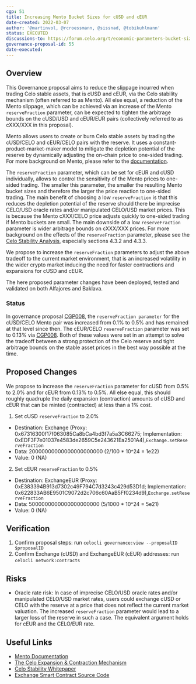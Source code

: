 ```yaml
---
cgp: 51
title: Increasing Mento Bucket Sizes for cUSD and cEUR
date-created: 2022-03-07
author: '@martinvol, @rcroessmann, @sissnad, @tobikuhlmann'
status: EXECUTED
discussions-to: https://forum.celo.org/t/economic-parameters-bucket-sizes-and-reserve-allocation-cgp-40-cgp-43/1997
governance-proposal-id: 55
date-executed:
---
```


## Overview

This Governance proposal aims to reduce the slippage incurred when trading Celo stable assets, that is cUSD and cEUR, via the Celo stability mechanism (often referred to as Mento). All else equal, a reduction of the Mento slippage, which can be achieved via an increase of the Mento `reserveFraction` parameter, can be expected to tighten the arbitrage bounds on the cUSD/USD and cEUR/EUR pairs (collectively referred to as cXXX/XXX in this proposal).

Mento allows users to create or burn Celo stable assets by trading the cUSD/CELO and cEUR/CELO pairs with the reserve. It uses a constant-product-market-maker model to mitigate the depletion potential of the reserve by dynamically adjusting the on-chain price to one-sided trading. For more background on Mento, please refer to the [documentation](https://docs.celo.org/what-is-celo/about-celo-l1/protocol).

The `reserveFraction` parameter, which can be set for cEUR and cUSD individually, allows to control the sensitivity of the Mento prices to one-sided trading. The smaller this parameter, the smaller the resulting Mento bucket sizes and therefore the larger the price reaction to one-sided trading. 
The main benefit of choosing a low `reserveFraction` is that this reduces the depletion potential of the reserve should there be imprecise CELO/USD oracle rates and/or manipulated CELO/USD market prices. This is because the Mento cXXX/CELO price adjusts quickly to one-sided trading if Mento buckets are small.
The main downside of a low `reserveFraction` parameter is wider arbitrage bounds on cXXX/XXX prices. For more background on the effects of the `reserveFraction` parameter, please see the [Celo Stability Analysis](https://celo.org/papers/Celo_Stability_Analysis.pdf), especially sections 4.3.2 and 4.3.3.

We propose to increase the `reserveFraction` parameters to adjust the above tradeoff to the current market environment, that is an increased volatility in the wider crypto market inducing the need for faster contractions and expansions for cUSD and cEUR.

The here proposed parameter changes have been deployed, tested and validated on both Alfajores and Baklava. 

### Status
  
In governance proposal [CGP008](https://github.com/celo-org/governance/blob/main/CGPs/cgp-0008.md), the `reserveFraction parameter` for the cUSD/CELO Mento pair was increased from 0.1% to 0.5% and has remained at that level since then. The cEUR/CELO `reserveFraction` parameter was set to 0.13% via [CGP008](https://github.com/celo-org/governance/blob/d8e8dc1cd9882db4c6112b4a6c8e6e93e0e69311/CGPs/cgp-0022.md). Both of these values were set in an attempt to solve the tradeoff between a strong protection of the Celo reserve and tight arbitrage bounds on the stable asset prices in the best way possible at the time. 

## Proposed Changes

We propose to increase the `reserveFraction` parameter for cUSD from 0.5% to 2.0% and for cEUR from 0.13% to 0.5%. All else equal, this should roughly quadruple the daily expansion (contraction) amounts of cUSD  and cEUR that can be minted (contracted) at less than a 1% cost.

1. Set cUSD `reserveFraction` to 2.0%
  - Destination: Exchange (Proxy: 0x67316300f17f063085Ca8bCa4bd3f7a5a3C66275; Implementation: 0xEDF3F7e01037e4583de2659C5e243621Ea2501A4),`Exchange.setReserveFraction`
  - Data: 20000000000000000000000 (2/100 * 10^24 = 1e22)
  - Value: 0 (NA)

2. Set cEUR `reserveFraction` to 0.5%
  - Destination: ExchangeEUR (Proxy: 0xE383394B913d7302c49F794C7d3243c429d53D1d; Implementation: 0x622833AB6E9501C9072d2c706c60AaB5Ff0234d9),`Exchange.setReserveFraction`
  - Data: 5000000000000000000000 (5/1000 * 10^24 = 5e21)
  - Value: 0 (NA)

## Verification

1. Confirm proposal steps: run `celocli governance:view --proposalID $proposalID` 
2. Confirm Exchange (cUSD) and ExchangeEUR (cEUR) addresses: run `celocli network:contracts`

## Risks

* Oracle rate risk: In case of imprecise CELO/USD oracle rates and/or manipulated CELO/USD market rates, users could exchange cUSD or CELO with the reserve at a price that does not reflect the current market valuation. The increased `reserveFraction` parameter would lead to a larger loss of the reserve in such a case. The equivalent argument holds for cEUR and the CELO/EUR rate.

## Useful Links

* [Mento Documentation](https://docs.celo.org/celo-codebase/protocol/stability/doto)
* [The Celo Expansion & Contraction Mechanism](https://medium.com/celoorg/zooming-in-on-the-celo-expansion-contraction-mechanism-446ca7abe4f)
* [Celo Stability Whitepaper](https://celo.org/papers/stability)
* [Exchange Smart Contract Source Code](https://github.com/celo-org/celo-monorepo/blob/master/packages/protocol/contracts/stability/Exchange.sol)
